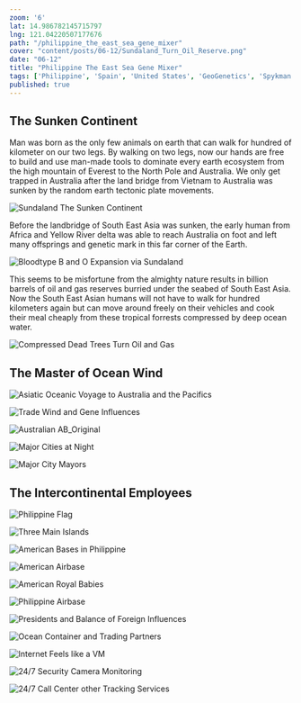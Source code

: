 ```yaml
---
zoom: '6'
lat: 14.986782145715797
lng: 121.04220507177676
path: "/philippine_the_east_sea_gene_mixer"
cover: "content/posts/06-12/Sundaland_Turn_Oil_Reserve.png"
date: "06-12"
title: "Philippine The East Sea Gene Mixer"
tags: ['Philippine', 'Spain', 'United States', 'GeoGenetics', 'Spykman World', 'Nicholas Spykman'] 
published: true
---
```

## The Sunken Continent

Man was born as the only few animals on earth that can walk for hundred of kilometer on our two legs. By walking on two legs, now our hands are free to build and use man-made tools to dominate every earth ecosystem from the high mountain of Everest to the North Pole and Australia. We only get trapped in Australia after the land bridge from Vietnam to Australia was sunken by the random earth tectonic plate movements.

![Sundaland The Sunken Continent](https://storage.googleapis.com/spykman-world/The%20Sunken%20Sundaland.png)

Before the landbridge of South East Asia was sunken, the early human from Africa and Yellow River delta was able to reach Australia on foot and left many offsprings and genetic mark in this far corner of the Earth. 

![Bloodtype B and O Expansion via Sundaland](https://storage.googleapis.com/spykman-world/Blood%20Type%20B%20%20and%20O%20Expansion%20via%20Sundaland.png)

This seems to be misfortune from the almighty nature results in billion barrels of oil and gas reserves burried under the seabed of South East Asia. Now the South East Asian humans will not have to walk for hundred kilometers again but can move around freely on their vehicles and cook their meal cheaply from these tropical forrests compressed by deep ocean water.

![Compressed Dead Trees Turn Oil and Gas](https://storage.googleapis.com/spykman-world/Compressed%20Dead%20Trees%20Turn%20OIL%20and%20GAS.png)


## The Master of Ocean Wind

![Asiatic Oceanic Voyage to Australia and the Pacifics](https://storage.googleapis.com/spykman-world/Australian_Aboriginal_Sail_Boat.png)

![Trade Wind and Gene Influences](https://storage.googleapis.com/spykman-world/Trade%20Wind%20and%20Gene%20Influence.png)

![Australian AB_Original](https://storage.googleapis.com/spykman-world/Australian%20AB_Original.png)

![Major Cities at Night](https://storage.googleapis.com/spykman-world/Large%20Metros.png)

![Major City Mayors](https://storage.googleapis.com/spykman-world/Philippine%20City%20Mayors.png)

## The Intercontinental Employees

![Philippine Flag](https://storage.googleapis.com/spykman-world/Philippine%20FLag.png)

![Three Main Islands](https://storage.googleapis.com/spykman-world/Main%20Island%20and%20Major%20Cities.png)

![American Bases in Philippine](https://storage.googleapis.com/spykman-world/US-Bases-in-Philippine.png)

![American Airbase](https://storage.googleapis.com/spykman-world/American%20Airbase.png)

![American Royal Babies](https://storage.googleapis.com/spykman-world/American%20Royal%20Babies.png)

![Philippine Airbase](https://storage.googleapis.com/spykman-world/Philippine%20Airbase.png)

![Presidents and Balance of Foreign Influences](https://storage.googleapis.com/spykman-world/Philippine%20Presidents.png)

![Ocean Container and Trading Partners](https://storage.googleapis.com/spykman-world/Ocean%20Container%20and%20Trade%20Influence.png)

![Internet Feels like a VM](https://storage.googleapis.com/spykman-world/Internet%20Feels%20like%20a%20VM.png)

![24/7 Security Camera Monitoring](https://storage.googleapis.com/spykman-world/24_7_Security_Monitoring.jpg)

![24/7 Call Center other Tracking Services](https://storage.googleapis.com/spykman-world/24_7_Call_Center_other_Tracking_services.png)